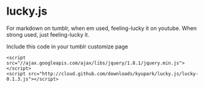 lucky.js
=========

For markdown on tumblr, when em used, feeling-lucky it on youtube.
When strong used, just feeling-lucky it.

Include this code in your tumblr customize page

    <script src="//ajax.googleapis.com/ajax/libs/jquery/1.8.1/jquery.min.js"></script>
    <script src="http://cloud.github.com/downloads/kyupark/lucky.js/lucky-0.1.3.js"></script>